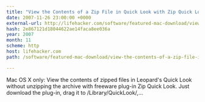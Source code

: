 ```yaml
---
title: "View the Contents of a Zip File in Quick Look with Zip Quick Look [Featured Mac Download]"
date: 2007-11-26 23:00:00 +0000
external-url: http://lifehacker.com/software/featured-mac-download/view-the-contents-of-a-zip-file-in-quick-look-with-zip-quick-look-326410.php
hash: 2e867121d18044622ae14faca8ee036a
year: 2007
month: 11
scheme: http
host: lifehacker.com
path: /software/featured-mac-download/view-the-contents-of-a-zip-file-in-quick-look-with-zip-quick-look-326410.php

---
```


Mac OS X only: View the contents of zipped files in Leopard's Quick Look without unzipping the archive with freeware plug-in Zip Quick Look. Just download the plug-in, drag it to /Library/QuickLook/,...
